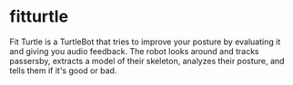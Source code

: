 # fitturtle
Fit Turtle is a TurtleBot that tries to improve your posture by evaluating it and giving you audio feedback. The robot looks around and tracks passersby, extracts a model of their skeleton, analyzes their posture, and tells them if it's good or bad.
